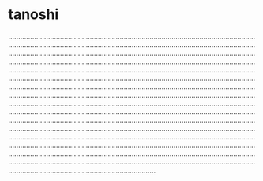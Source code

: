 # tanoshi
..........................................................................................................................................................................................................................................................................................................................................................................................................................................................................................................................................................................................................................................................................................................................................................................................................................................................................................................................................................................................................................................................................................................................................................................................................................................................................................................................................................................................................................................................................................................................................................................................................................................................................................................................................................................................................................................................................................................................................................................................................................................................................................................................................